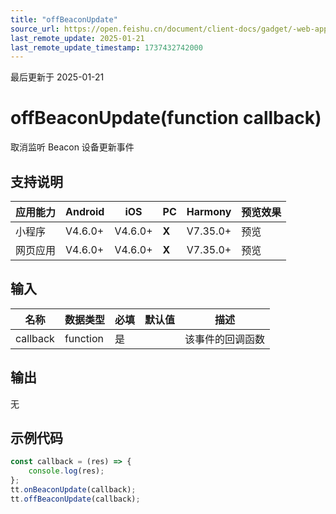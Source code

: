 ```yaml
---
title: "offBeaconUpdate"
source_url: https://open.feishu.cn/document/client-docs/gadget/-web-app-api/device/ibeacon/offbeaconupdate
last_remote_update: 2025-01-21
last_remote_update_timestamp: 1737432742000
---
```

最后更新于 2025-01-21

# offBeaconUpdate(function callback)

取消监听 Beacon 设备更新事件

## 支持说明

应用能力 | Android | iOS | PC | Harmony | 预览效果
--- | --- | --- | --- | --- | ---
小程序 | V4.6.0+ | V4.6.0+ | **X** | V7.35.0+ | 预览
网页应用 | V4.6.0+ | V4.6.0+ | **X** | V7.35.0+ | 预览

## 输入

名称 | 数据类型 | 必填 | 默认值 | 描述
--- | --- | --- | --- | ---
callback | function | 是 |  | 该事件的回调函数

## 输出
无

## 示例代码

```js
const callback = (res) => {
	console.log(res);
};
tt.onBeaconUpdate(callback);
tt.offBeaconUpdate(callback);
```
